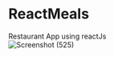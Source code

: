 # ReactMeals
Restaurant App using reactJs  
![Screenshot (525)](https://github.com/SHIVani-708/ReactMeals/assets/84314749/8b9925b1-dabc-45f7-b22d-a7f3aee04f50)

